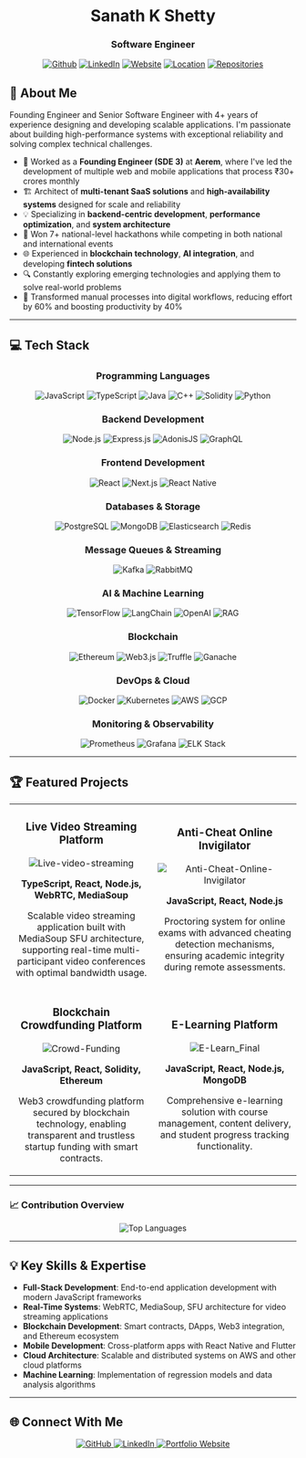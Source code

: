 <div align="center">
  <h1>Sanath K Shetty</h1>
  <h3>Software Engineer</h3>
  
  [![Github](https://img.shields.io/badge/GitHub-100000?style=for-the-badge&logo=github&logoColor=white)](https://github.com/sanathshetty444)
  [![LinkedIn](https://img.shields.io/badge/LinkedIn-0077B5?style=for-the-badge&logo=linkedin&logoColor=white)](https://www.linkedin.com/in/sanath-shetty-1013a4160/)
  [![Website](https://img.shields.io/badge/Website-FF7139?style=for-the-badge&logo=firefox-browser&logoColor=white)](https://sanathshetty444.github.io/about/)
  [![Location](https://img.shields.io/badge/Location-Mumbai,%20India-red?style=for-the-badge)](https://github.com/sanathshetty444)
  [![Repositories](https://img.shields.io/badge/Repositories-58+-blue?style=for-the-badge&logo=github&logoColor=white)](https://github.com/sanathshetty444?tab=repositories)
</div>

## 🚀 About Me

Founding Engineer and Senior Software Engineer with 4+ years of experience designing and developing scalable applications. I'm passionate about building high-performance systems with exceptional reliability and solving complex technical challenges.

- 🏢 Worked as a **Founding Engineer (SDE 3)** at **Aerem**, where I've led the development of multiple web and mobile applications that process ₹30+ crores monthly
- 🏗️ Architect of **multi-tenant SaaS solutions** and **high-availability systems** designed for scale and reliability
- 💡 Specializing in **backend-centric development**, **performance optimization**, and **system architecture**
- 🥇 Won 7+ national-level hackathons while competing in both national and international events
- 🌐 Experienced in **blockchain technology**, **AI integration**, and developing **fintech solutions**
- 🔍 Constantly exploring emerging technologies and applying them to solve real-world problems
- 🚀 Transformed manual processes into digital workflows, reducing effort by 60% and boosting productivity by 40%

---

## 💻 Tech Stack

<div align="center">

### Programming Languages
![JavaScript](https://img.shields.io/badge/JavaScript-F7DF1E?style=for-the-badge&logo=javascript&logoColor=black)
![TypeScript](https://img.shields.io/badge/TypeScript-007ACC?style=for-the-badge&logo=typescript&logoColor=white)
![Java](https://img.shields.io/badge/Java-ED8B00?style=for-the-badge&logo=openjdk&logoColor=white)
![C++](https://img.shields.io/badge/C++-00599C?style=for-the-badge&logo=cplusplus&logoColor=white)
![Solidity](https://img.shields.io/badge/Solidity-363636?style=for-the-badge&logo=solidity&logoColor=white)
![Python](https://img.shields.io/badge/Python-3776AB?style=for-the-badge&logo=python&logoColor=white)

### Backend Development
![Node.js](https://img.shields.io/badge/Node.js-339933?style=for-the-badge&logo=node.js&logoColor=white)
![Express.js](https://img.shields.io/badge/Express.js-000000?style=for-the-badge&logo=express&logoColor=white)
![AdonisJS](https://img.shields.io/badge/AdonisJS-220052?style=for-the-badge&logo=adonisjs&logoColor=white)
![GraphQL](https://img.shields.io/badge/GraphQL-E10098?style=for-the-badge&logo=graphql&logoColor=white)

### Frontend Development
![React](https://img.shields.io/badge/React-20232A?style=for-the-badge&logo=react&logoColor=61DAFB)
![Next.js](https://img.shields.io/badge/Next.js-000000?style=for-the-badge&logo=next.js&logoColor=white)
![React Native](https://img.shields.io/badge/React_Native-20232A?style=for-the-badge&logo=react&logoColor=61DAFB)

### Databases & Storage
![PostgreSQL](https://img.shields.io/badge/PostgreSQL-316192?style=for-the-badge&logo=postgresql&logoColor=white)
![MongoDB](https://img.shields.io/badge/MongoDB-4EA94B?style=for-the-badge&logo=mongodb&logoColor=white)
![Elasticsearch](https://img.shields.io/badge/Elasticsearch-005571?style=for-the-badge&logo=elasticsearch&logoColor=white)
![Redis](https://img.shields.io/badge/Redis-DC382D?style=for-the-badge&logo=redis&logoColor=white)

### Message Queues & Streaming
![Kafka](https://img.shields.io/badge/Apache_Kafka-231F20?style=for-the-badge&logo=apache-kafka&logoColor=white)
![RabbitMQ](https://img.shields.io/badge/RabbitMQ-FF6600?style=for-the-badge&logo=rabbitmq&logoColor=white)

### AI & Machine Learning
![TensorFlow](https://img.shields.io/badge/TensorFlow-FF6F00?style=for-the-badge&logo=tensorflow&logoColor=white)
![LangChain](https://img.shields.io/badge/LangChain-3178C6?style=for-the-badge&logo=chainlink&logoColor=white)
![OpenAI](https://img.shields.io/badge/OpenAI-412991?style=for-the-badge&logo=openai&logoColor=white)
![RAG](https://img.shields.io/badge/RAG-6DB33F?style=for-the-badge)

### Blockchain
![Ethereum](https://img.shields.io/badge/Ethereum-3C3C3D?style=for-the-badge&logo=ethereum&logoColor=white)
![Web3.js](https://img.shields.io/badge/Web3.js-F16822?style=for-the-badge&logo=web3.js&logoColor=white)
![Truffle](https://img.shields.io/badge/Truffle-3fe0c5?style=for-the-badge)
![Ganache](https://img.shields.io/badge/Ganache-E4A663?style=for-the-badge)

### DevOps & Cloud
![Docker](https://img.shields.io/badge/Docker-2496ED?style=for-the-badge&logo=docker&logoColor=white)
![Kubernetes](https://img.shields.io/badge/Kubernetes-326CE5?style=for-the-badge&logo=kubernetes&logoColor=white)
![AWS](https://img.shields.io/badge/AWS-232F3E?style=for-the-badge&logo=amazon-aws&logoColor=white)
![GCP](https://img.shields.io/badge/GCP-4285F4?style=for-the-badge&logo=google-cloud&logoColor=white)

### Monitoring & Observability
![Prometheus](https://img.shields.io/badge/Prometheus-E6522C?style=for-the-badge&logo=prometheus&logoColor=white)
![Grafana](https://img.shields.io/badge/Grafana-F46800?style=for-the-badge&logo=grafana&logoColor=white)
![ELK Stack](https://img.shields.io/badge/ELK_Stack-005571?style=for-the-badge&logo=elastic&logoColor=white)

</div>

---

## 🏆 Featured Projects

<div align="center">
  <table>
    <tr>
      <td width="50%">
        <h3 align="center">Live Video Streaming Platform</h3>
        <div align="center">
          <img src="https://github-readme-stats.vercel.app/api/pin/?username=sanathshetty444&repo=Live-video-streaming&theme=react" alt="Live-video-streaming" />
          <p><strong>TypeScript, React, Node.js, WebRTC, MediaSoup</strong></p>
          <p>Scalable video streaming application built with MediaSoup SFU architecture, supporting real-time multi-participant video conferences with optimal bandwidth usage.</p>
        </div>
      </td>
      <td width="50%">
        <h3 align="center">Anti-Cheat Online Invigilator</h3>
        <div align="center">
          <img src="https://github-readme-stats.vercel.app/api/pin/?username=sanathshetty444&repo=Anti-Cheat-Online-Invigilator&theme=react" alt="Anti-Cheat-Online-Invigilator" />
          <p><strong>JavaScript, React, Node.js</strong></p>
          <p>Proctoring system for online exams with advanced cheating detection mechanisms, ensuring academic integrity during remote assessments.</p>
        </div>
      </td>
    </tr>
    <tr>
      <td width="50%">
        <h3 align="center">Blockchain Crowdfunding Platform</h3>
        <div align="center">
          <img src="https://github-readme-stats.vercel.app/api/pin/?username=sanathshetty444&repo=Crowd-Funding&theme=react" alt="Crowd-Funding" />
          <p><strong>JavaScript, React, Solidity, Ethereum</strong></p>
          <p>Web3 crowdfunding platform secured by blockchain technology, enabling transparent and trustless startup funding with smart contracts.</p>
        </div>
      </td>
      <td width="50%">
        <h3 align="center">E-Learning Platform</h3>
        <div align="center">
          <img src="https://github-readme-stats.vercel.app/api/pin/?username=sanathshetty444&repo=E-Learn_Final&theme=react" alt="E-Learn_Final" />
          <p><strong>JavaScript, React, Node.js, MongoDB</strong></p>
          <p>Comprehensive e-learning solution with course management, content delivery, and student progress tracking functionality.</p>
        </div>
      </td>
    </tr>
  </table>
</div>

---

<!-- ## 📊 GitHub Statistics

<div align="center">
  <img src="https://github-readme-stats.vercel.app/api?username=sanathshetty444&show_icons=true&count_private=true&hide_border=true&theme=react" alt="GitHub Stats" />
</div>

<div align="center">
  <img src="https://github-profile-trophy.vercel.app/?username=sanathshetty444&theme=darkhub&no-frame=true&margin-w=15&margin-h=15&column=7" alt="GitHub Trophy" />
</div> -->

### 📈 Contribution Overview

<div align="center">
  <img src="https://github-readme-stats.vercel.app/api/top-langs/?username=sanathshetty444&layout=compact&theme=react&hide_border=true" alt="Top Languages" />
</div>

---

## 💡 Key Skills & Expertise

- **Full-Stack Development**: End-to-end application development with modern JavaScript frameworks
- **Real-Time Systems**: WebRTC, MediaSoup, SFU architecture for video streaming applications
- **Blockchain Development**: Smart contracts, DApps, Web3 integration, and Ethereum ecosystem
- **Mobile Development**: Cross-platform apps with React Native and Flutter
- **Cloud Architecture**: Scalable and distributed systems on AWS and other cloud platforms
- **Machine Learning**: Implementation of regression models and data analysis algorithms

---

## 🌐 Connect With Me

<div align="center">
  <a href="https://github.com/sanathshetty444">
    <img src="https://img.shields.io/badge/GitHub-100000?style=for-the-badge&logo=github&logoColor=white" alt="GitHub" />
  </a>
  <a href="https://www.linkedin.com/in/sanath-shetty-1013a4160/">
    <img src="https://img.shields.io/badge/LinkedIn-0077B5?style=for-the-badge&logo=linkedin&logoColor=white" alt="LinkedIn" />
  </a>
  <a href="https://sanathshetty444.github.io/about/">
    <img src="https://img.shields.io/badge/Portfolio-FF7139?style=for-the-badge&logo=firefox-browser&logoColor=white" alt="Portfolio Website" />
  </a>
</div>
